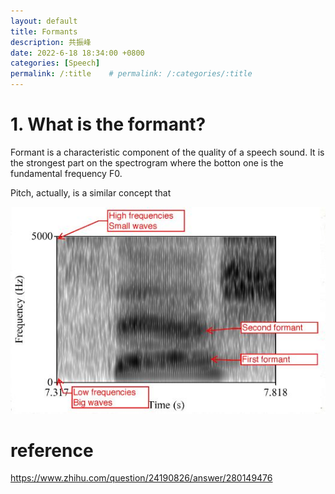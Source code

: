 ```yaml
---
layout: default
title: Formants
description: 共振峰
date: 2022-6-18 18:34:00 +0800
categories: [Speech]
permalink: /:title    # permalink: /:categories/:title
---
```


# 1. What is the formant?
Formant is a characteristic component of the quality of a speech sound. It is the strongest part on the spectrogram where the botton one is the fundamental frequency F0.

Pitch, actually, is a similar concept that 

![example](/assets/images/2022-6-18-formant.jpg)

# reference
https://www.zhihu.com/question/24190826/answer/280149476